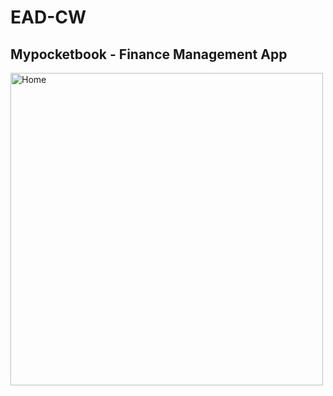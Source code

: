 # EAD-CW
<h2>Mypocketbook - Finance Management App</h2>
<img width="500" alt="Home" src="https://user-images.githubusercontent.com/48080574/122773998-73050b00-d2c6-11eb-8207-7c949905789a.jpg">


